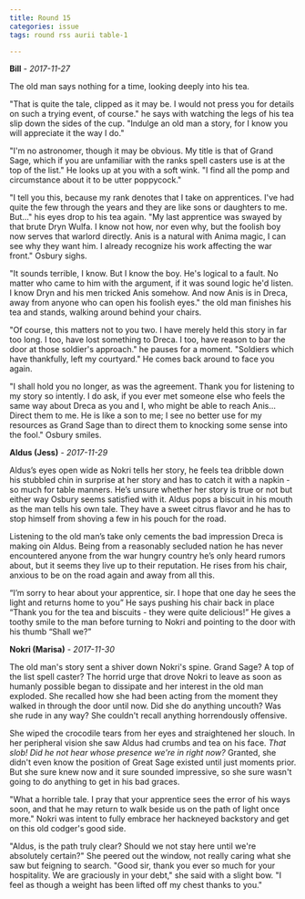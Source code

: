 ```yaml
---
title: Round 15
categories: issue
tags: round rss aurii table-1

---
```


**Bill** - *2017-11-27*

The old man says nothing for a time, looking deeply into his tea. 

"That is quite the tale, clipped as it may be. I would not press you for details on such a trying event, of course." he says with watching the legs of his tea slip down the sides of the cup. "Indulge an old man a story, for I know you will appreciate it the way I do."

"I'm no astronomer, though it may be obvious. My title is that of Grand Sage, which if you are unfamiliar with the ranks spell casters use is at the top of the list." He looks up at you with a soft wink. "I find all the pomp and circumstance about it to be utter poppycock." 

"I tell you this, because my rank denotes that I take on apprentices. I've had quite the few through the years and they are like sons or daughters to me. But..." his eyes drop to his tea again. "My last apprentice was swayed by that brute Dryn Wulfa. I know not how, nor even why, but the foolish boy now serves that warlord directly. Anis is a natural with Anima magic, I can see why they want him. I already recognize his work affecting the war front." Osbury sighs. 

"It sounds terrible, I know. But I know the boy. He's logical to a fault. No matter who came to him with the argument, if it was sound logic he'd listen. I know Dryn and his men tricked Anis somehow. And now Anis is in Dreca, away from anyone who can open his foolish eyes." the old man finishes his tea and stands, walking around behind your chairs.

"Of course, this matters not to you two. I have merely held this story in far too long. I too, have lost something to Dreca. I too, have reason to bar the door at those soldier's approach." he pauses for a moment. "Soldiers which have thankfully, left my courtyard." He comes back around to face you again. 

"I shall hold you no longer, as was the agreement. Thank you for listening to my story so intently. I do ask, if you ever met someone else who feels the same way about Dreca as you and I, who might be able to reach Anis... Direct them to me. He is like a son to me; I see no better use for my resources as Grand Sage than to direct them to knocking some sense into the fool." Osbury smiles.

**Aldus (Jess)** - *2017-11-29*

Aldus’s eyes open wide as Nokri tells her story, he feels tea dribble down his stubbled chin in surprise at her story and has to catch it with a napkin - so much for table manners. He’s unsure whether her story is true or not but either way Osbury seems satisfied with it. Aldus pops a biscuit in his mouth as the man tells his own tale. They have a sweet citrus flavor and he has to stop himself from shoving a few in his pouch for the road. 

Listening to the old man’s take only cements the bad impression Dreca is making oin Aldus. Being from a reasonably secluded nation he has never encountered anyone from the war hungry country he’s only heard rumors about, but it seems they live up to their reputation. He rises from his chair, anxious to be on the road again and away from all this. 

“I’m sorry to hear about your apprentice, sir. I hope that one day he sees the light and returns home to you” He says pushing his chair back in place “Thank you for the tea and biscuits - they were quite delicious!” He gives a toothy smile to the man before turning to Nokri and pointing to the door with his thumb “Shall we?”

**Nokri (Marisa)** - *2017-11-30*

The old man's story sent a shiver down Nokri's spine. Grand Sage? A top of the list spell caster? The horrid urge that drove Nokri to leave as soon as humanly possible began to dissipate and her interest in the old man exploded.  She recalled how she had been acting from the moment they walked in through the door until now. Did she do anything uncouth? Was she rude in any way? She couldn't recall anything horrendously offensive.

She wiped the crocodile tears from her eyes and straightened her slouch. In her peripheral vision she saw Aldus had crumbs and tea on his face. *That slob! Did he not hear whose presence we're in right now?* Granted, she didn't even know the position of Great Sage existed until just moments prior. But she sure knew now and it sure sounded impressive, so she sure wasn't going to do anything to get in his bad graces.

"What a horrible tale. I pray that your apprentice sees the error of his ways soon, and that he may return to walk beside us on the path of light once more." Nokri was intent to fully embrace her hackneyed backstory and get on this old codger's good side.

"Aldus, is the path truly clear? Should we not stay here until we're absolutely certain?" She peered out the window, not really caring what she saw but feigning to search. "Good sir, thank you ever so much for your hospitality. We are graciously in your debt," she said with a slight bow.  "I feel as though a weight has been lifted off my chest thanks to you."



<!-- re.findall('a.*?(?=a|$)', t+'x') -->